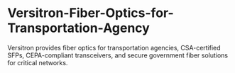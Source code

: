 # Versitron-Fiber-Optics-for-Transportation-Agency
Versitron provides fiber optics for transportation agencies, CSA-certified SFPs, CEPA-compliant transceivers, and secure government fiber solutions for critical networks.

